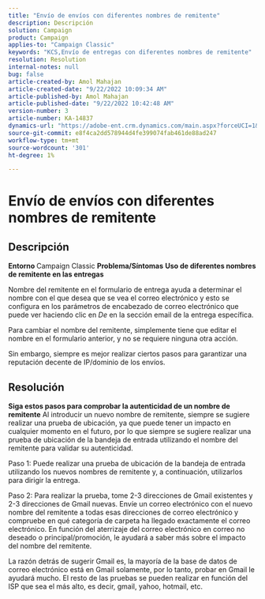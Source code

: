```yaml
---
title: "Envío de envíos con diferentes nombres de remitente"
description: Descripción
solution: Campaign
product: Campaign
applies-to: "Campaign Classic"
keywords: "KCS,Envío de entregas con diferentes nombres de remitente"
resolution: Resolution
internal-notes: null
bug: false
article-created-by: Amol Mahajan
article-created-date: "9/22/2022 10:09:34 AM"
article-published-by: Amol Mahajan
article-published-date: "9/22/2022 10:42:48 AM"
version-number: 3
article-number: KA-14837
dynamics-url: "https://adobe-ent.crm.dynamics.com/main.aspx?forceUCI=1&pagetype=entityrecord&etn=knowledgearticle&id=3482baa3-5e3a-ed11-9db0-002248086d3d"
source-git-commit: e8f4ca2dd578944d4fe399074fab461de88ad247
workflow-type: tm+mt
source-wordcount: '301'
ht-degree: 1%

---
```


# Envío de envíos con diferentes nombres de remitente

## Descripción

<b>Entorno</b><b> </b>
Campaign Classic
<b>Problema/Síntomas</b>
<b>Uso de diferentes nombres de remitente en las entregas</b>

Nombre del remitente en el formulario de entrega ayuda a determinar el nombre con el que desea que se vea el correo electrónico y esto se configura en los parámetros de encabezado de correo electrónico que puede ver haciendo clic en *De* en la sección email de la entrega específica.

Para cambiar el nombre del remitente, simplemente tiene que editar el nombre en el formulario anterior, y no se requiere ninguna otra acción.

Sin embargo, siempre es mejor realizar ciertos pasos para garantizar una reputación decente de IP/dominio de los envíos.






## Resolución

<b>Siga estos pasos para comprobar la autenticidad de un nombre de remitente</b>
Al introducir un nuevo nombre de remitente, siempre se sugiere realizar una prueba de ubicación, ya que puede tener un impacto en cualquier momento en el futuro, por lo que siempre se sugiere realizar una prueba de ubicación de la bandeja de entrada utilizando el nombre del remitente para validar su autenticidad.

Paso 1: Puede realizar una prueba de ubicación de la bandeja de entrada utilizando los nuevos nombres de remitente y, a continuación, utilizarlos para dirigir la entrega.

Paso 2: Para realizar la prueba, tome 2-3 direcciones de Gmail existentes y 2-3 direcciones de Gmail nuevas. Envíe un correo electrónico con el nuevo nombre del remitente a todas esas direcciones de correo electrónico y compruebe en qué categoría de carpeta ha llegado exactamente el correo electrónico. En función del aterrizaje del correo electrónico en correo no deseado o principal/promoción, le ayudará a saber más sobre el impacto del nombre del remitente.

La razón detrás de sugerir Gmail es, la mayoría de la base de datos de correo electrónico está en Gmail solamente, por lo tanto, probar en Gmail le ayudará mucho. El resto de las pruebas se pueden realizar en función del ISP que sea el más alto, es decir, gmail, yahoo, hotmail, etc.
